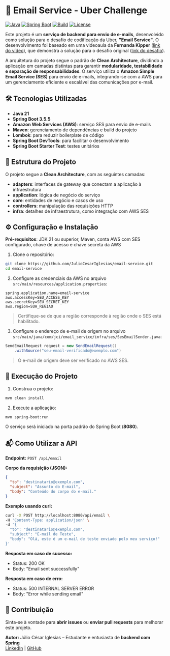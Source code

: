 # 📧 Email Service - Uber Challenge

[![Java](https://img.shields.io/badge/Java-21-blue)](https://www.oracle.com/java/)
[![Spring Boot](https://img.shields.io/badge/Spring%20Boot-3.5.5-green)](https://spring.io/projects/spring-boot)
[![Build](https://img.shields.io/badge/Build-Maven-orange)](https://maven.apache.org/)
[![License](https://img.shields.io/badge/License-MIT-lightgrey)](LICENSE)

Este projeto é um **serviço de backend para envio de e-mails**, desenvolvido como solução para o desafio de codificação da Uber, **"Email Service"**. O desenvolvimento foi baseado em uma videoaula da **Fernanda Kipper** ([link do vídeo](https://www.youtube.com/watch?v=eFgeO9M9lLw&list=PLNCSWIsR6ADKaT1cO6XUJkRy0_v9p-h0Z)), que demonstra a solução para o desafio original ([link do desafio](https://github.com/uber-archive/coding-challenge-tools/blob/master/coding_challenge.md)).

A arquitetura do projeto segue o padrão de **Clean Architecture**, dividindo a aplicação em camadas distintas para garantir **modularidade, testabilidade e separação de responsabilidades**. O serviço utiliza o **Amazon Simple Email Service (SES)** para envio de e-mails, integrando-se com a AWS para um gerenciamento eficiente e escalável das comunicações por e-mail.

## 🛠 Tecnologias Utilizadas
- **Java 21**
- **Spring Boot 3.5.5**
- **Amazon Web Services (AWS)**: serviço SES para envio de e-mails
- **Maven**: gerenciamento de dependências e build do projeto
- **Lombok**: para reduzir boilerplate de código
- **Spring Boot DevTools**: para facilitar o desenvolvimento
- **Spring Boot Starter Test**: testes unitários

## 📂 Estrutura do Projeto
O projeto segue a **Clean Architecture**, com as seguintes camadas:
- **adapters**: interfaces de gateway que conectam a aplicação à infraestrutura
- **application**: lógica de negócio do serviço
- **core**: entidades de negócio e casos de uso
- **controllers**: manipulação das requisições HTTP
- **infra**: detalhes de infraestrutura, como integração com AWS SES

## ⚙️ Configuração e Instalação
**Pré-requisitos**: JDK 21 ou superior, Maven, conta AWS com SES configurado, chave de acesso e chave secreta da AWS

1. Clone o repositório:
```bash
git clone https://github.com/JulioCesarIglesias/email-service.git
cd email-service
```  

2. Configure as credenciais da AWS no arquivo `src/main/resources/application.properties`:
```properties
spring.application.name=email-service
aws.accessKey=SEU_ACCESS_KEY
aws.secretKey=SEU_SECRET_KEY
aws.region=SUA_REGIAO
```
> Certifique-se de que a região corresponde à região onde o SES está habilitado.

3. Configure o endereço de e-mail de origem no arquivo `src/main/java/com/jci/email_service/infra/ses/SesEmailSender.java`:
```java
SendEmailRequest request = new SendEmailRequest()
    .withSource("seu-email-verificado@exemplo.com")
```
> O e-mail de origem deve ser verificado no AWS SES.

## 🏃 Execução do Projeto
1. Construa o projeto:
```bash
mvn clean install
```  
2. Execute a aplicação:
```bash
mvn spring-boot:run
```  
O serviço será iniciado na porta padrão do Spring Boot (**8080**).

## 📬 Como Utilizar a API
**Endpoint:** `POST /api/email`

**Corpo da requisição (JSON):**
```json
{
  "to": "destinatario@exemplo.com",
  "subject": "Assunto do E-mail",
  "body": "Conteúdo do corpo do e-mail."
}
```

**Exemplo usando curl:**
```bash
curl -X POST http://localhost:8080/api/email \
-H 'Content-Type: application/json' \
-d '{
  "to": "destinatario@exemplo.com",
  "subject": "E-mail de Teste",
  "body": "Olá, este é um e-mail de teste enviado pelo meu serviço!"
}'
```

**Resposta em caso de sucesso:**
- Status: 200 OK
- Body: "Email sent successfully"

**Resposta em caso de erro:**
- Status: 500 INTERNAL SERVER ERROR
- Body: "Error while sending email"

## 🤝 Contribuição
Sinta-se à vontade para **abrir issues** ou **enviar pull requests** para melhorar este projeto.

**Autor:** Júlio César Iglesias – Estudante e entusiasta de **backend com Spring**  
[LinkedIn](https://www.linkedin.com/in/julio-cesar-iglesias/) | [GitHub](https://github.com/JulioCesarIglesias)
